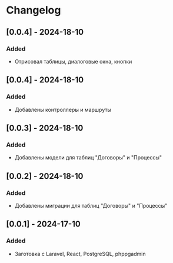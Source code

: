 # Changelog

## [0.0.4] - 2024-18-10
### Added
- Отрисовал таблицы, диалоговые окна, кнопки

## [0.0.4] - 2024-18-10
### Added
- Добавлены контроллеры и маршруты

## [0.0.3] - 2024-18-10
### Added
- Добавлены модели для таблиц "Договоры" и "Процессы"

## [0.0.2] - 2024-18-10
### Added
- Добавлены миграции для таблиц "Договоры" и "Процессы"

## [0.0.1] - 2024-17-10
### Added
- Заготовка с Laravel, React, PostgreSQL, phppgadmin